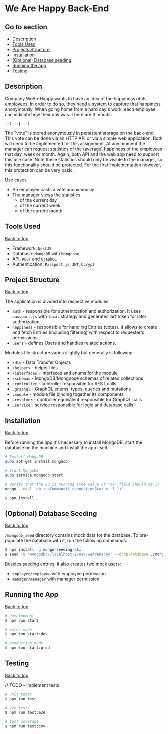 # We Are Happy Back-End

## Go to section

- [Description](#description)
- [Tools Used](#tools-used)
- [Projects Structure](#project-structure)
- [Installation](#installation)
- [(Optional) Database seeding](<#(optional)-database-seeding>)
- [Running the app](#running-the-app)
- [Testing](#testing)

## Description

Company WeAreHappy wants to have an idea of the happiness of its employees. In
order to do so, they need a system to capture that happiness anonymously. When
going home from a hard day's work, each employee can indicate how their day
was. There are 3 moods:

`:-) :-| :-(`

The "vote" is stored anonymously in persistent storage on the back-end. This vote
can be done via an HTTP API or via a simple web application. Both will need to be
implemented for this assignment.
At any moment the manager can request statistics of the (average) happiness of
the employees that day, week or month. Again, both API and the web app need to
support this use case. Note these statistics should only be visible to the manager,
so this functionality should be protected. For the first implementation however,
this protection can be very basic.

Use cases

- An employee casts a vote anonymously
- The manager views the statistics
  - of the current day
  - of the current week
  - of the current month

## Tools Used

[Back to top](#We-Are-Happy-Back-End)

- Framework: `NestJS`
- Database: `MongoDB` with `Mongoose`
- API: `REST` and `GraphQL`
- Authentication: `Passport.js`, `JWT`, `bcrypt`

## Project Structure

[Back to top](#We-Are-Happy-Back-End)

The application is divided into respective modules:

- `auth` - responsible for authentication and authorization. It uses `passport.js` with `local` strategy and generates `JWT` token for later authorization.
- `happiness` - responsible for handling Entries (votes). It allows to create and fetch Entries (including filtering) with respect to requester's permissions.
- `users` - defines Users and handles related actions.

Modules file structure varies slightly but generally is following:

- `/dto` - Data Transfer Objects
- `/helpers` - helper files
- `/interfaces` - interfaces and enums for the module
- `/schemas` - MongoDB/Mongoose schemas of related collections
- `.controller` - controller responsible for REST calls
- `.graphql` - GraphQL enums, types, queries and mutations
- `.module` - module file binding together its components
- `.resolver` - controller equivalent responsible for GraphQL calls
- `.service` - service responsible for logic and database calls

## Installation

[Back to top](#We-Are-Happy-Back-End)

Before running the app it's necessary to install MongoDB, start the database on the machine and install the app itself.

```bash
# Install MongoDB
sudo apt-get install mongodb

# Start MongoDB
sudo service mongodb start

# Verify that the DB is running (the value of "ok" field should be 1)
mongo --eval 'db.runCommand({ connectionStatus: 1 })'
```

```bash
$ npm install
```

## (Optional) Database Seeding

[Back to top](#We-Are-Happy-Back-End)

`/mongodb_seed` directory contains mock data for the database. To pre-populate the database with it, run the following commands:

```bash
$ npm install -g mongo-seeding-cli
$ seed -u 'mongodb://localhost:27017/weAreHappy' --drop-database ./mongodb_seed
```

Besides seeding entries, it also creates two mock users:

- `employee/employee` with employee permission
- `manager/manager` with manager permission

## Running the App

[Back to top](#We-Are-Happy-Back-End)

```bash
# development
$ npm run start

# watch mode
$ npm run start:dev

# production mode
$ npm run start:prod
```

## Testing

[Back to top](#We-Are-Happy-Back-End)

// TODO - implement tests

```bash
# unit tests
$ npm run test

# e2e tests
$ npm run test:e2e

# test coverage
$ npm run test:cov
```
